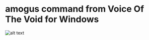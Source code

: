 # amogus command from Voice Of The Void for Windows

![alt text](https://github.com/BugSunFish/amogus/blob/main/amogus.jpg)
